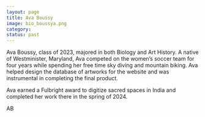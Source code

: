 ```yaml
---
layout: page
title: Ava Boussy
image: bio_boussya.png
category:
status: past
---
```


Ava Boussy, class of 2023, majored in both Biology and Art History. A native of Westminister, Maryland, Ava competed on the women’s soccer team for four years while spending her free time sky diving and mountain biking. Ava helped design the database of artworks for the website and was instrumental in completing the final product. 

Ava earned a Fulbright award to digitize sacred spaces in India and completed her work there in the spring of 2024.

AB
